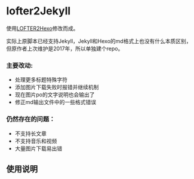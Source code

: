 # lofter2Jekyll

使用[LOFTER2Hexo](https://github.com/boboidream/LOFTER2Hexo)修改而成。

实际上原脚本已经支持Jekyll，Jekyll和Hexo的md格式上也没有什么本质区别，但原作者上次维护是2017年，所以单独建个repo。

### 主要改动: 

* 处理更多标题特殊字符
* 添加图片下载失败时报错并继续机制
* 现在图片po的文字说明也会输出了
* 修正md输出文件中的一些格式错误

### 仍然存在的问题：

* 不支持长文章
* 不支持音乐和视频
* 大量图片下载易出错

## 使用说明
